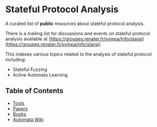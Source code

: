 # Stateful Protocol Analysis

A curated list of **public** resources about stateful protocol analysis.

There is a mailing list for discussions and events on stateful protocol analysis available at [https://groupes.renater.fr/sympa/info/stanp](https://groupes.renater.fr/sympa/info/stanp).

This indexes various topics related to the analysis of stateful protocol including:
- Stateful Fuzzing
- Active Automata Learning


## Table of Contents

- [Tools](tools.md)
- [Papers](papers.md)
- [Books](books.md)
- [Automata Wiki](https://automata.cs.ru.nl/)

